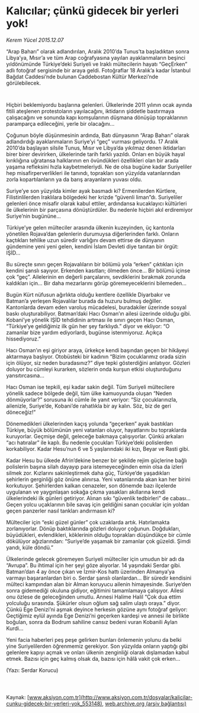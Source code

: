 # Kalıcılar; çünkü gidecek bir yerleri yok!

*Kerem Yücel 2015.12.07*

<div class="pNewsDetailMainContent ctx_content" itemprop="articleBody">
 <p>
  “Arap Baharı” olarak adlandırılan, Aralık 2010’da Tunus’ta başladıktan sonra Libya’ya, Mısır’a ve tüm Arap coğrafyasına yayılan ayaklanmaların beşinci yıldönümünde Türkiye’deki Suriyeli ve Iraklı mültecilerin hayatı “GeçErken” adlı fotoğraf sergisinde bir araya geldi. Fotoğraflar 18 Aralık’a kadar İstanbul Bağdat Caddesi’nde bulunan Caddebostan Kültür Merkezi’nde görülebilecek.
 </p>
 <p>
  <img alt="" src="http://web.archive.org/web/20160113172924im_/http://medya.turkishreview.org//aksiyon/2015/12/07/573491.jpg"/>
 </p>
 <p>
  <img alt="" src="http://web.archive.org/web/20160113172924im_/http://medya.turkishreview.org//aksiyon/2015/12/07/573492.jpg "/>
 </p>
 <p>
  Hiçbiri beklemiyordu başlarına gelenleri. Ülkelerinde 2011 yılının ocak ayında fitili ateşlenen protestoların yayılacağını, iktidarın şiddetle bastırmaya çalışacağını ve sonunda kapı komşularının düşmana dönüşüp topraklarının paramparça edileceğini, yerle bir olacağını…
 </p>
 <p>
  Çoğunun böyle düşünmesinin ardında, Batı dünyasının “Arap Baharı” olarak adlandırdığı ayaklanmaların Suriye’yi “geç” vurması geliyordu. 17 Aralık 2010’da başlayan silsile Tunus, Mısır ve Libya’da yıkılmaz denen iktidarları birer birer devirirken, ülkelerinde tarih farklı yazıldı. Onları en büyük hayal kırıklığına uğratansa halklarının en övündükleri özellikleri olan bir arada yaşama refleksini hızla kaybetmeleriydi. Ne de olsa bugüne kadar Suriyeliler hep misafirperverlikleri ile tanındı, toprakları son yüzyılda vatanlarından zorla kopartılanların ya da barış arayanların yuvası oldu.
 </p>
 <p>
  Suriye’ye son yüzyılda kimler ayak basmadı ki? Ermenilerden Kürtlere, Filistinlilerden Iraklılara bölgedeki her krizde “güvenli liman”dı. Suriyeliler gelenleri önce misafir olarak kabul ettiler, ardındansa kucaklayıcı kültürleri ile ülkelerinin bir parçasına dönüştürdüler. Bu nedenle hiçbiri akıl erdiremiyor Suriye’nin bugününe…
 </p>
 <p>
  Türkiye’ye gelen mülteciler arasında ülkenin kuzeyinden, üç kantonla yönetilen Rojava’dan gelenlerin durumuysa diğerlerinden farklı. Onların kaçtıkları tehlike uzun süredir varlığını devam ettirse de dünyanın gündemine yeni yeni gelen, kendini İslam Devleti diye tanıtan bir örgüt: IŞİD...
 </p>
 <p>
  Bu süreçte sınırı geçen Rojavalıların bir bölümü yola “erken” çıktıkları için kendini şanslı sayıyor. Erkenden kasıtları; ölmeden önce… Bir bölümü içinse çok “geç”. Ailelerinin en değerli parçalarını, sevdiklerini bırakmak zorunda kaldıkları için… Bir daha mezarlarını görüp göremeyeceklerini bilemeden…
 </p>
 <p>
  Bugün Kürt nüfusun ağırlıkta olduğu kentlere özellikle Diyarbakır ve Batman’a yerleşen Rojavalılar burada da huzuru bulmuş değiller. Kantonlarda devam eden varoluş mücadelesi, buradakiler üzerinde sosyal baskı oluşturabiliyor. Batman’daki Hacı Osman’ın ailesi üzerinde olduğu gibi. Kobani’ye yönelik IŞİD tehdidinin artması ile sınırı geçen Hacı Osman, “Türkiye’ye geldiğimiz ilk gün her şey farklıydı.” diyor ve ekliyor: “O zamanlar bize yardım ediyorlardı, bugünse istenmiyoruz. Açıkça hissediyoruz.”
 </p>
 <p>
  Hacı Osman’ın eşi giriyor araya, ürkekçe kendi başından geçen bir hikâyeyi aktarmaya başlıyor. Otobüsteki bir kadının “Bizim çocuklarımız orada sizin için ölüyor, siz neden buradasınız?” diye tepki gösterdiğini anlatıyor. Gözleri doluyor bu cümleyi kurarken, sözlerin onda kurşun etkisi oluşturduğunu yansıtırcasına…
 </p>
 <p>
  Hacı Osman ise tepkili, eşi kadar sakin değil. Tüm Suriyeli mültecilere yönelik sadece bölgede değil, tüm ülke kamuoyunda oluşan “Neden dönmüyorlar?” sorusuna iki cümle ile yanıt veriyor: “Siz çocuklarınızla, ailenizle, Suriye’de, Kobani’de rahatlıkla bir ay kalın. Söz, biz de geri döneceğiz!”
 </p>
 <p>
  Dönemedikleri ülkelerinden kaçış yolunda “geçerken” ayak bastıkları Türkiye, büyük bölümünün yeni vatanları oluyor, hayatlarını bu topraklarda kuruyorlar. Geçmişe değil, geleceğe bakmaya çalışıyorlar. Çünkü arkaları “acı hatıralar” ile kaplı. Bu nedenle çocukları Türkiye’deki polislerden korkabiliyor. Kadar Hesu’nun 6 ve 5 yaşlarındaki iki kızı, Beyar ve Rasti gibi.
 </p>
 <p>
  Kadar Hesu bu ülkede Afrin’dekine benzer bir şekilde rejim güçlerine bağlı polislerin başına silah dayayıp para istemeyeceğinden emin olsa da izleri silmek zor. Kızlarını sakinleştirmek daha güç, Türkiye’de yaşadıkları şehirlerin gerginliği göz önüne alınırsa. Yeni vatanlarında akan kan her birini korkutuyor. Şehirlerden kalkan cenazeler, son dönemde bazı ilçelerde uygulanan ve yaygınlaşan sokağa çıkma yasakları akıllarına kendi ülkelerindeki ilk günleri getiriyor. Alınan sıkı “güvenlik tedbirleri” de cabası… Geçen yolcu uçaklarının bile savaş için geldiğini sanan çocuklar için yoldan geçen panzerler nasıl tankları andırmasın ki?
 </p>
 <p>
  Mülteciler için “eski güzel günler” çok uzaklarda artık. Hatırlamakta zorlanıyorlar. Dönüp baktıklarında gözleri doluyor çoğunun. Doğdukları, büyüdükleri, evlendikleri, köklerinin olduğu toprakları düşündükçe bir cümle dökülüyor ağızlarından: “Suriye’de yaşamak bir zamanlar çok güzeldi. Şimdi yandı, küle döndü.”
 </p>
 <p>
  Ülkelerinde gelecek göremeyen Suriyeli mülteciler için umudun bir adı da “Avrupa”. Bu ihtimal için her şeyi göze alıyorlar. 14 yaşındaki Serdar gibi. Batman’dan 4 ay önce çıkan ve İzmir-Kos hattı üzerinden Almanya’ya varmayı başaranlardan biri o. Serdar şanslı olanlardan… Bir süredir kendisini mülteci kampından alan bir Alman koruyucu ailenin himayesinde. Suriye’den sonra gidemediği okuluna gidiyor, eğitimini tamamlamaya çalışıyor. Ailesi onu özlese de geleceğinden umutlu. Annesi Halime Halil “Çok dua ettim yolculuğu sırasında. Şükürler olsun oğlum sağ salim ulaştı oraya.” diyor. Çünkü Ege Denizi’ni aşmak deyince herkesin gözüne aynı fotoğraf geliyor: Geçtiğimiz eylül ayında Ege Denizi’ni geçerken kardeşi ve annesi ile birlikte boğulan, sonra da Bodrum sahiline cansız bedeni vuran Kobanili Aylan Kurdi...
 </p>
 <p>
  Yeni facia haberleri peş peşe gelirken bunları önlemenin yolunu da belki yine Suriyelilerden öğrenmemiz gerekiyor. Son yüzyılda onların yaptığı gibi gelenlere kapıyı açmak ve onları ülkenin zenginliği olarak dışlamadan kabul etmek. Bazısı için geç kalmış olsak da, bazısı için hâlâ vakit çok erken…
 </p>
 <p>
  (Yazı: Serdar Korucu)
 </p>
 <p>
  <img alt="" src="http://web.archive.org/web/20160113172924im_/http://medya.turkishreview.org//aksiyon/2015/12/07/573493.jpg "/>
 </p>
 <p>
  <img alt="" src="http://web.archive.org/web/20160113172924im_/http://medya.turkishreview.org//aksiyon/2015/12/07/573494.jpg "/>
 </p>
 <p>
  <img alt="" src="http://web.archive.org/web/20160113172924im_/http://medya.turkishreview.org//aksiyon/2015/12/07/573495.jpg "/>
 </p>
</div>


Kaynak: [www.aksiyon.com.tr](http://www.aksiyon.com.tr/dosyalar/kalicilar-cunku-gidecek-bir-yerleri-yok_553148), [web.archive.org (arşiv bağlantısı)](http://web.archive.org/web/20160113172924/http://www.aksiyon.com.tr/dosyalar/kalicilar-cunku-gidecek-bir-yerleri-yok_553148)
